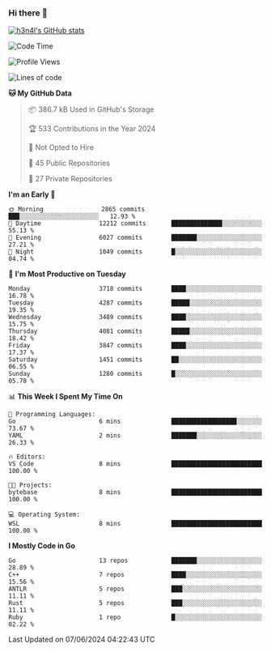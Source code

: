 ### Hi there 👋

[![h3n4l's GitHub stats](https://github-readme-stats.vercel.app/api?username=h3n4l&count_private=true&show_icons=true&theme=radical)](https://github.com/h3n4l/github-readme-stats)

<!--START_SECTION:waka-->
![Code Time](http://img.shields.io/badge/Code%20Time-1%2C872%20hrs%2010%20mins-blue)

![Profile Views](http://img.shields.io/badge/Profile%20Views-0-blue)

![Lines of code](https://img.shields.io/badge/From%20Hello%20World%20I%27ve%20Written-9.1%20million%20lines%20of%20code-blue)

**🐱 My GitHub Data** 

> 📦 386.7 kB Used in GitHub's Storage 
 > 
> 🏆 533 Contributions in the Year 2024
 > 
> 🚫 Not Opted to Hire
 > 
> 📜 45 Public Repositories 
 > 
> 🔑 27 Private Repositories 
 > 
**I'm an Early 🐤** 

```text
🌞 Morning                2865 commits        ███░░░░░░░░░░░░░░░░░░░░░░   12.93 % 
🌆 Daytime                12212 commits       ██████████████░░░░░░░░░░░   55.13 % 
🌃 Evening                6027 commits        ███████░░░░░░░░░░░░░░░░░░   27.21 % 
🌙 Night                  1049 commits        █░░░░░░░░░░░░░░░░░░░░░░░░   04.74 % 
```
📅 **I'm Most Productive on Tuesday** 

```text
Monday                   3718 commits        ████░░░░░░░░░░░░░░░░░░░░░   16.78 % 
Tuesday                  4287 commits        █████░░░░░░░░░░░░░░░░░░░░   19.35 % 
Wednesday                3489 commits        ████░░░░░░░░░░░░░░░░░░░░░   15.75 % 
Thursday                 4081 commits        █████░░░░░░░░░░░░░░░░░░░░   18.42 % 
Friday                   3847 commits        ████░░░░░░░░░░░░░░░░░░░░░   17.37 % 
Saturday                 1451 commits        ██░░░░░░░░░░░░░░░░░░░░░░░   06.55 % 
Sunday                   1280 commits        █░░░░░░░░░░░░░░░░░░░░░░░░   05.78 % 
```


📊 **This Week I Spent My Time On** 

```text
💬 Programming Languages: 
Go                       6 mins              ██████████████████░░░░░░░   73.67 % 
YAML                     2 mins              ███████░░░░░░░░░░░░░░░░░░   26.33 % 

🔥 Editors: 
VS Code                  8 mins              █████████████████████████   100.00 % 

🐱‍💻 Projects: 
bytebase                 8 mins              █████████████████████████   100.00 % 

💻 Operating System: 
WSL                      8 mins              █████████████████████████   100.00 % 
```

**I Mostly Code in Go** 

```text
Go                       13 repos            ███████░░░░░░░░░░░░░░░░░░   28.89 % 
C++                      7 repos             ████░░░░░░░░░░░░░░░░░░░░░   15.56 % 
ANTLR                    5 repos             ███░░░░░░░░░░░░░░░░░░░░░░   11.11 % 
Rust                     5 repos             ███░░░░░░░░░░░░░░░░░░░░░░   11.11 % 
Ruby                     1 repo              █░░░░░░░░░░░░░░░░░░░░░░░░   02.22 % 
```




 Last Updated on 07/06/2024 04:22:43 UTC
<!--END_SECTION:waka-->

